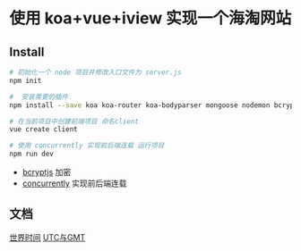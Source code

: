 # 使用 koa+vue+iview 实现一个海淘网站

## Install

```bash
# 初始化一个 node 项目并修改入口文件为 server.js
npm init 

#  安装需要的插件
npm install --save koa koa-router koa-bodyparser mongoose nodemon bcryptjs gravatar

# 在当前项目中创建前端项目 命名client
vue create client

# 使用 concurrently 实现前后端连载 运行项目
npm run dev
```

* [bcryptjs](https://www.npmjs.com/package/bcryptjs) 加密
* [concurrently](https://www.npmjs.com/package/concurrently) 实现前后端连载

## 文档

[世界时间](http://time.123cha.com/)
[UTC与GMT](https://www.bbsmax.com/A/E35pywYdvX/)